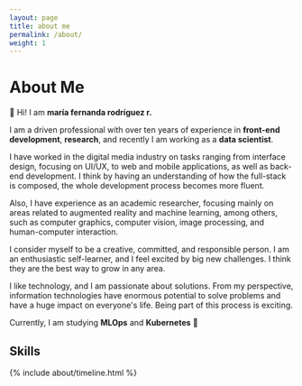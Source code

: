 ```yaml
---
layout: page
title: about me
permalink: /about/
weight: 1
---
```


# **About Me**

:raising_hand: Hi! I am **maría fernanda rodríguez r.**

I am a driven professional with over ten years of experience in
**front-end development**, **research**, and recently I am working as a
**data scientist**.

I have worked in the digital media industry on tasks ranging from interface design,
focusing on UI/UX, to web and mobile applications, as well as back-end development.
I think by having an understanding of how the full-stack is composed, the whole
development process becomes more fluent.

Also, I have experience as an academic researcher, focusing mainly on areas
related to augmented reality and machine learning, among others, such as computer
graphics, computer vision, image processing, and human-computer interaction.

I consider myself to be a creative, committed, and responsible person. I am an
enthusiastic self-learner, and I feel excited by big new challenges. I think they
are the best way to grow in any area.

I like technology, and I am passionate about solutions. From my perspective,
information technologies have enormous potential to solve problems and have a
huge impact on everyone's life. Being part of this process is exciting.

Currently, I am studying **MLOps** and **Kubernetes** :rocket:

## **Skills**

<div class="row">
{% include about/timeline.html %}
</div>
